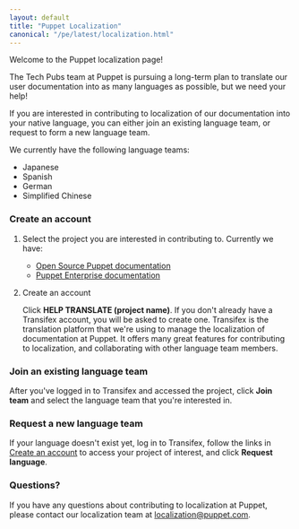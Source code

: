 ```yaml
---
layout: default
title: "Puppet Localization"
canonical: "/pe/latest/localization.html"
---
```


Welcome to the Puppet localization page!

The Tech Pubs team at Puppet is pursuing a long-term plan to translate our user documentation into as many languages as possible, but we need your help!

If you are interested in contributing to localization of our documentation into your native language, you can either join an existing language team, or request to form a new language team. 

We currently have the following language teams:

* Japanese
* Spanish
* German
* Simplified Chinese

### Create an account

1. Select the project you are interested in contributing to. Currently we have:

   * [Open Source Puppet documentation](https://www.transifex.com/puppet/puppet-documentation/)
   * [Puppet Enterprise documentation](https://www.transifex.com/puppet/puppet-enterprise/)
   
2. Create an account

   Click **HELP TRANSLATE (project name)**. If you don't already have a Transifex account, you will be asked to create one. Transifex is the translation platform that we're using to manage the localization of documentation at Puppet. It offers many great features for contributing to localization, and collaborating with other language team members. 

### Join an existing language team

After you've logged in to Transifex and accessed the project, click **Join team** and select the language team that you're interested in. 

### Request a new language team

If your language doesn't exist yet, log in to Transifex, follow the links in [Create an account](#create-an-account) to access your project of interest, and click **Request language**.

### Questions?

If you have any questions about contributing to localization at Puppet, please contact our localization team at <localization@puppet.com>.